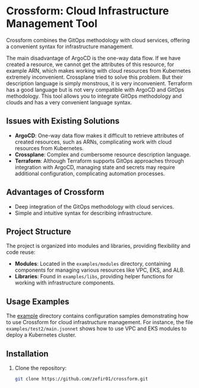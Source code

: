 # Crossform: Cloud Infrastructure Management Tool

Crossform combines the GitOps methodology with cloud services, offering a convenient syntax for infrastructure management.


The main disadvantage of ArgoCD is the one-way data flow. 
If we have created a resource, we cannot get the attributes of this resource, for example ARN, which makes working with cloud resources from Kubernetes extremely inconvenient.
Crossplane tried to solve this problem. But their description language is simply monstrous, it is very inconvenient. 
Terraform has a good language but is not very compatible with ArgoCD and GitOps methodology. 
This tool allows you to integrate GitOps methodology and clouds and has a very convenient language syntax.

## Issues with Existing Solutions

- **ArgoCD**: One-way data flow makes it difficult to retrieve attributes of created resources, such as ARNs, complicating work with cloud resources from Kubernetes.
- **Crossplane**: Complex and cumbersome resource description language.
- **Terraform**: Although Terraform supports GitOps approaches through integration with ArgoCD, managing state and secrets may require additional configuration, complicating automation processes.

## Advantages of Crossform

- Deep integration of the GitOps methodology with cloud services.
- Simple and intuitive syntax for describing infrastructure.

## Project Structure

The project is organized into modules and libraries, providing flexibility and code reuse:

- **Modules**: Located in the `examples/modules` directory, containing components for managing various resources like VPC, EKS, and ALB.
- **Libraries**: Found in `examples/libs`, providing helper functions for working with infrastructure components.

## Usage Examples

The [example](https://github.com/zefir01/crossform/tree/main/examples) directory contains configuration samples demonstrating how to use Crossform for cloud infrastructure management. For instance, the file `examples/test2/main.jsonnet` shows how to use VPC and EKS modules to deploy a Kubernetes cluster.

## Installation

1. Clone the repository:
   ```bash
   git clone https://github.com/zefir01/crossform.git
